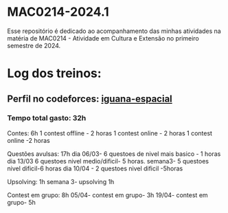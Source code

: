 # MAC0214-2024.1
Esse repositório é dedicado ao acompanhamento das minhas atividades na matéria de MAC0214 - Atividade em Cultura e Extensão no primeiro semestre de 2024.

# Log dos treinos:

## Perfil no codeforces: [iguana-espacial](https://codeforces.com/profile/Iguana-espacial)

### Tempo total gasto: 32h

Contes: 6h
1 contest offline - 2 horas
1 contest online - 2 horas
1 contest online -2 horas

Questões avulsas: 17h
dia 06/03- 6 questoes de nivel mais basico - 1 horas
dia 13/03 6 questoes nivel medio/dificil- 5 horas.
semana3- 5 questoes nivel dificil-6 horas
dia 10/04 - 2 questoes nivel dificil -5horas

Upsolving: 1h
semana 3- upsolving 1h

Contest em grupo: 8h
05/04- contest em grupo- 3h
19/04- contest em grupo- 5h
